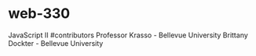 # web-330
JavaScript II
#contributors
Professor Krasso - Bellevue University
Brittany Dockter - Bellevue University
